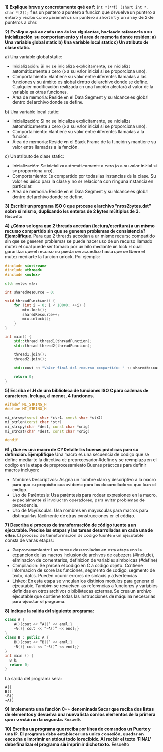 **1) Explique breve y concretamente qué es f:**
`int *(**f) (short int *, char *[2]);`
f es un puntero a puntero a funcion que devuelve un puntero a entero y recibe como parametros un puntero a short int y un array de 2 de punteros a char.

**2) Explique qué es cada uno de los siguientes, haciendo referencia a su inicialización, su comportamiento y el area de memoria donde residen: 
a) Una variable global static 
b) Una variable local static 
c) Un atributo de clase static.**

a) Una variable global static:
- Inicialización: Si no se inicializa explícitamente, se inicializa automáticamente a cero (o a su valor inicial si se proporciona uno).
- Comportamiento: Mantiene su valor entre diferentes llamadas a las funciones y su ámbito es global dentro del archivo donde se define. Cualquier modificación realizada en una función afectará al valor de la variable en otras funciones.
- Área de memoria: Reside en el Data Segment y su alcance es global dentro del archivo donde se define.

b) Una variable local static:
- Inicialización: Si no se inicializa explícitamente, se inicializa automáticamente a cero (o a su valor inicial si se proporciona uno).
- Comportamiento: Mantiene su valor entre diferentes llamadas a la función.
- Área de memoria: Reside en el Stack Frame de la función y mantiene su valor entre llamadas a la función.

c) Un atributo de clase static:
- Inicialización: Se inicializa automáticamente a cero (o a su valor inicial si se proporciona uno).
- Comportamiento: Es compartido por todas las instancias de la clase. Su valor es único para la clase y no se relaciona con ninguna instancia en particular.
- Área de memoria: Reside en el Data Segment y su alcance es global dentro del archivo donde se define.


**3) Escribir un programa ISO C que procese el archivo “nros2bytes.dat” sobre sí mismo, duplicando los enteros de 2 bytes múltiplos de 3.**
Resuelto

**4) ¿Cómo se logra que 2 threads accedan (lectura/escritura) a un mismo recurso compartido sin que se generen problemas de consistencia? Ejemplifique.**
Para que 2 threads accedan a un mismo recurso compartido sin que se generen problemas se puede hacer uso de un recurso llamado mutex el cual puede ser tomado por un hilo mediante un lock el cual garantiza que el recurso no pueda ser accedido hasta que se libere el mutex mediante la funcion unlock.
Por ejemplo:
```c++
#include <iostream>
#include <thread>
#include <mutex>

std::mutex mtx; 

int sharedResource = 0;

void threadFunction() {
    for (int i = 0; i < 10000; ++i) {
        mtx.lock(); 
        sharedResource++; 
        mtx.unlock(); 
    }
}

int main() {
    std::thread thread1(threadFunction);
    std::thread thread2(threadFunction);

    thread1.join();
    thread2.join();

    std::cout << "Valor final del recurso compartido: " << sharedResource << std::endl;

    return 0;
}

``` 

**5) Escriba el .H de una biblioteca de funciones ISO C para cadenas de caracteres. Incluya, al menos, 4 funciones.**
```c++
#ifndef MI_STRING_H
#define MI_STRING_H

mi_strcmp(const char *str1, const char *str2)
mi_strlen(const char *str)
mi_strcpy(char *dest, const char *orig)
mi_strcat(char *dest, const char *orig)

#endif
```

**6) ¿Qué es una macro de C? Detalle las buenas prácticas para su definición. Ejemplifique**
Una macro es una secuencia de codigo que se define mediante la directiva de preprocesador #define y se reemplaza en el codigo en la etapa de preprocesamiento
Buenas prácticas para definir macros incluyen:
- Nombres Descriptivos: Asigna un nombre claro y descriptivo a la macro para que su propósito sea evidente para los desarrolladores que lean el código.
- Uso de Paréntesis: Usa paréntesis para rodear expresiones en la macro, especialmente si involucran operadores, para evitar problemas de precedencia.
- Uso de Mayúsculas: Usa nombres en mayúsculas para macros para distinguirlas fácilmente de otras construcciones en el código.

**7) Describa el proceso de transformación de código fuente a un ejecutable. Precise las etapas y las tareas desarrolladas en cada una de ellas.**
El proceso de transformacion de codigo fuente a un ejecutable consta de varias etapas:
- Preprocesamiento: Las tareas desarrolladas en esta etapa son la expancion de las macros inclusion de archivos de cabezera (#include), eliminacion de comentarios, definicion de variables simbolicas (#define)
- Compilacion: Se parcea el codigo en C a codigo objeto. Contiene informacion de sobre las funciones, segmento de codigo,  segmento de texto, datos. Pueden ocurrir errores de sintaxis y advertencias
- Linkeo: En esta etapa se vinculan los distintos modulos para generar el ejecutable. También se resuelven las referencias a funciones y variables definidas en otros archivos o bibliotecas externas. Se crea un archivo ejecutable que contiene todas las instrucciones de máquina necesarias para ejecutar el programa.

**8) Indique la salida del siguiente programa:**
```c++
class A {
    A(){cout << “A()” << endl;}
    ~A(){ cout << “~A()” << endl;}
}
class B : public A {
    B(){cout << “B()” << endl;}
    ~B(){ cout << “~B()” << endl;}
}
int main () {
  B b;
  return 0;
}
```
La salida del programa sera:
```
A()
B()
~B()
~A()
```

**9) Implemente una función C++ denominada Sacar que reciba dos listas de elementos y devuelva una nueva lista con los elementos de la primera que no están en la segunda:**
Resuelto

**10) Escriba un programa que reciba por línea de comandos un Puerto y una IP. El programa debe establecer una unica conexión, quedar en escucha e imprimir en stdout todo lo recibido. Al recibir el texto ‘FINAL’ debe finalizar el programa sin imprimir dicho texto.**
Resuelto